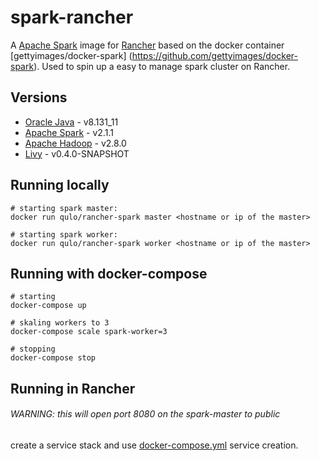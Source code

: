 # spark-rancher

A [Apache Spark](http://spark.apache.org) image for [Rancher](http://rancher.com) based on the docker container [gettyimages/docker-spark] (https://github.com/gettyimages/docker-spark). Used to spin up a easy to manage spark cluster on Rancher. 

## Versions

* [Oracle Java](https://www.oracle.com/java/index.html) - v8.131_11
* [Apache Spark](http://spark.apache.org) - v2.1.1
* [Apache Hadoop](http://hadoop.apache.org) - v2.8.0
* [Livy](http://livy.io) - v0.4.0-SNAPSHOT


## Running locally
``` 
# starting spark master:
docker run qulo/rancher-spark master <hostname or ip of the master>

# starting spark worker:
docker run qulo/rancher-spark worker <hostname or ip of the master>
```

## Running with docker-compose
```
# starting
docker-compose up

# skaling workers to 3
docker-compose scale spark-worker=3

# stopping
docker-compose stop
```

## Running in Rancher
###### WARNING: this will open port 8080 on the spark-master to public
create a service stack and use [docker-compose.yml](docker-compose.yml) service creation.